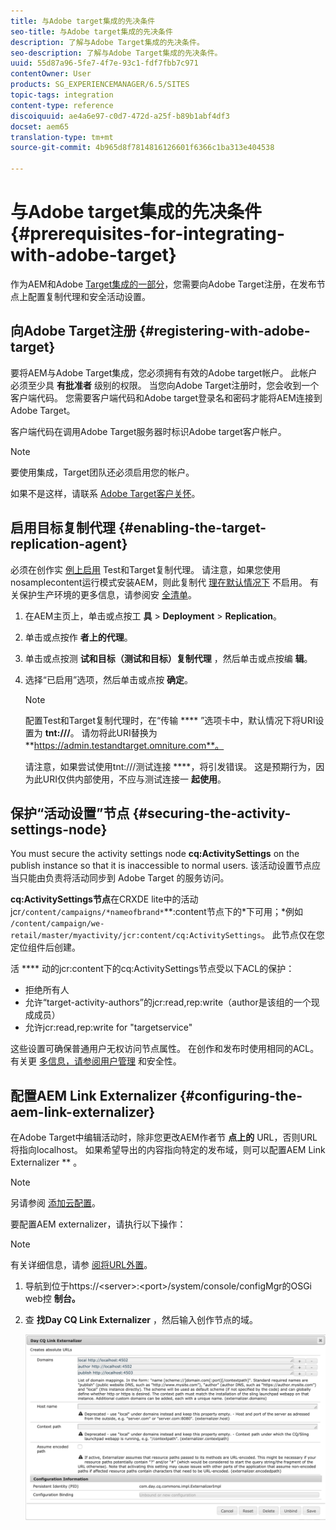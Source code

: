 ```yaml
---
title: 与Adobe target集成的先决条件
seo-title: 与Adobe target集成的先决条件
description: 了解与Adobe Target集成的先决条件。
seo-description: 了解与Adobe Target集成的先决条件。
uuid: 55d87a96-5fe7-4f7e-93c1-fdf7fbb7c971
contentOwner: User
products: SG_EXPERIENCEMANAGER/6.5/SITES
topic-tags: integration
content-type: reference
discoiquuid: ae4a6e97-c0d7-472d-a25f-b89b1abf4df3
docset: aem65
translation-type: tm+mt
source-git-commit: 4b965d8f7814816126601f6366c1ba313e404538

---
```



# 与Adobe target集成的先决条件{#prerequisites-for-integrating-with-adobe-target}

作为AEM和Adobe [Target集成的一部分](/help/sites-administering/target.md)，您需要向Adobe Target注册，在发布节点上配置复制代理和安全活动设置。

## 向Adobe Target注册 {#registering-with-adobe-target}

要将AEM与Adobe Target集成，您必须拥有有效的Adobe target帐户。 此帐户必须至少具 **有批准者** 级别的权限。 当您向Adobe Target注册时，您会收到一个客户端代码。 您需要客户端代码和Adobe target登录名和密码才能将AEM连接到Adobe Target。

客户端代码在调用Adobe Target服务器时标识Adobe target客户帐户。

>[!NOTE]
>
>要使用集成，Target团队还必须启用您的帐户。
>
>
>如果不是这样，请联系 [Adobe Target客户关怀](https://marketing.adobe.com/resources/help/en_US/target/target/r_problem.html)。

## 启用目标复制代理 {#enabling-the-target-replication-agent}

必须在创作实 [例上启用](/help/sites-deploying/replication.md) Test和Target复制代理。 请注意，如果您使用nosamplecontent运行模式安装AEM，则此复制代 [理在默认情况下](/help/sites-deploying/configure-runmodes.md#using-samplecontent-and-nosamplecontent) 不启用。 有关保护生产环境的更多信息，请参阅安 [全清单](/help/sites-administering/security-checklist.md)。

1. 在AEM主页上，单击或点按工 **具** > **Deployment** > **Replication**。
1. 单击或点按作 **者上的代理**。
1. 单击或点按测 **试和目标（测试和目标）复制代理** ，然后单击或点按编 **辑**。
1. 选择“已启用”选项，然后单击或点按 **确定**。

   >[!NOTE]
   >
   >配置Test和Target复制代理时，在“传输 **** ”选项卡中，默认情况下将URI设置为 **tnt:///**。 请勿将此URI替换为 **https://admin.testandtarget.omniture.com**。
   >
   >请注意，如果尝试使用tnt:///测试连接 ****，将引发错误。 这是预期行为，因为此URI仅供内部使用，不应与测试连接一 **起使用**。

## 保护“活动设置”节点 {#securing-the-activity-settings-node}

You must secure the activity settings node **cq:ActivitySettings** on the publish instance so that it is inaccessible to normal users. 该活动设置节点应当只能由负责将活动同步到 Adobe Target 的服务访问。

**cq:ActivitySettings节点**&#x200B;在CRXDE lite中的活动jcr`/content/campaigns/*nameofbrand*`**:content节点下的*下可用；*例如 `/content/campaign/we-retail/master/myactivity/jcr:content/cq:ActivitySettings`。 此节点仅在您定位组件后创建。

活 **** 动的jcr:content下的cq:ActivitySettings节点受以下ACL的保护：

* 拒绝所有人
* 允许“target-activity-authors”的jcr:read,rep:write（author是该组的一个现成成员）
* 允许jcr:read,rep:write for &quot;targetservice&quot;

这些设置可确保普通用户无权访问节点属性。 在创作和发布时使用相同的ACL。 有关更 [多信息，请参阅用户管理](/help/sites-administering/security.md) 和安全性。

## 配置AEM Link Externalizer {#configuring-the-aem-link-externalizer}

在Adobe Target中编辑活动时，除非您更改AEM作者节 **点上的** URL，否则URL将指向localhost。 如果希望导出的内容指向特定的发布域，则可以配置AEM Link Externalizer ** 。

>[!NOTE]
>
>另请参阅 [添加云配置](/help/sites-administering/experience-fragments-target.md#add-the-cloud-configuration)。

要配置AEM externalizer，请执行以下操作：

>[!NOTE]
>
>有关详细信息，请参 [阅将URL外置](/help/sites-developing/externalizer.md)。

1. 导航到位于https://&lt;server>:&lt;port>/system/console/configMgr的OSGi web控 **制台。**
1. 查 **找Day CQ Link Externalizer** ，然后输入创作节点的域。

   ![chlimage_1-120](assets/aem-externalizer-01.png)

